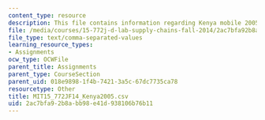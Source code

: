 ```yaml
---
content_type: resource
description: This file contains information regarding Kenya mobile 2005.
file: /media/courses/15-772j-d-lab-supply-chains-fall-2014/2ac7bfa92b8abb98e41d938106b76b11_MIT15_772JF14_Kenya2005.csv
file_type: text/comma-separated-values
learning_resource_types:
- Assignments
ocw_type: OCWFile
parent_title: Assignments
parent_type: CourseSection
parent_uid: 018e9898-1f4b-7421-3a5c-67dc7735ca78
resourcetype: Other
title: MIT15_772JF14_Kenya2005.csv
uid: 2ac7bfa9-2b8a-bb98-e41d-938106b76b11
---
```

